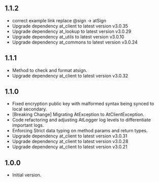 ## 1.1.2
- correct example link replace @sign -> atSign
- Upgrade dependency at_client to latest version v3.0.35
- Upgrade dependency at_lookup to latest version v3.0.29
- Upgrade dependency at_utils to latest version v3.0.10
- Upgrade dependency at_commons to latest version v3.0.24
## 1.1.1
- Method to check and format atsign.
- Upgrade dependency at_client to latest version v3.0.32
## 1.1.0
- Fixed encryption public key with malformed syntax being synced to local secondary.
- [Breaking Change] Migrating AtException to AtClientException.
- Code refactoring and adjusting AtLogger log levels to differentiate important logs.
- Enforcing Strict data typing on method params and return types.
- Upgrade dependency at_client to latest version v3.0.31
- Upgrade dependency at_client to latest version v3.0.28
- Upgrade dependency at_client to latest version v3.0.21
## 1.0.0
- Initial version.
